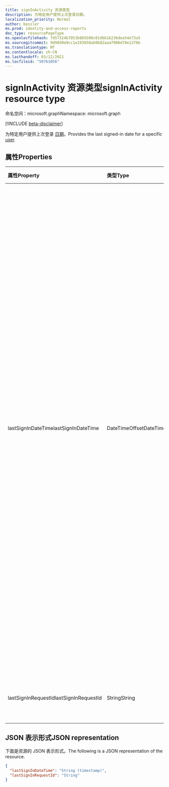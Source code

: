 ```yaml
---
title: signInActivity 资源类型
description: 为特定用户提供上次登录日期。
localization_priority: Normal
author: besiler
ms.prod: identity-and-access-reports
doc_type: resourcePageType
ms.openlocfilehash: 7d57324b7953b865b98c01d6b16236dea54e73a5
ms.sourcegitcommit: 9d98d9e9cc1e193850ab9b82aaaf906d70e1378b
ms.translationtype: MT
ms.contentlocale: zh-CN
ms.lasthandoff: 03/12/2021
ms.locfileid: "50761056"
---
```

# <a name="signinactivity-resource-type"></a><span data-ttu-id="f9a3b-103">signInActivity 资源类型</span><span class="sxs-lookup"><span data-stu-id="f9a3b-103">signInActivity resource type</span></span>

<span data-ttu-id="f9a3b-104">命名空间：microsoft.graph</span><span class="sxs-lookup"><span data-stu-id="f9a3b-104">Namespace: microsoft.graph</span></span>

[!INCLUDE [beta-disclaimer](../../includes/beta-disclaimer.md)]

<span data-ttu-id="f9a3b-105">为特定用户提供上次登录 [日期](user.md)。</span><span class="sxs-lookup"><span data-stu-id="f9a3b-105">Provides the last signed-in date for a specific [user](user.md).</span></span>

## <a name="properties"></a><span data-ttu-id="f9a3b-106">属性</span><span class="sxs-lookup"><span data-stu-id="f9a3b-106">Properties</span></span>

| <span data-ttu-id="f9a3b-107">属性</span><span class="sxs-lookup"><span data-stu-id="f9a3b-107">Property</span></span>     | <span data-ttu-id="f9a3b-108">类型</span><span class="sxs-lookup"><span data-stu-id="f9a3b-108">Type</span></span>        | <span data-ttu-id="f9a3b-109">说明</span><span class="sxs-lookup"><span data-stu-id="f9a3b-109">Description</span></span> |
|:-------------|:------------|:------------|
|<span data-ttu-id="f9a3b-110">lastSignInDateTime</span><span class="sxs-lookup"><span data-stu-id="f9a3b-110">lastSignInDateTime</span></span>|<span data-ttu-id="f9a3b-111">DateTimeOffset</span><span class="sxs-lookup"><span data-stu-id="f9a3b-111">DateTimeOffset</span></span>|<span data-ttu-id="f9a3b-112">特定用户的上次交互式登录日期。</span><span class="sxs-lookup"><span data-stu-id="f9a3b-112">The last interactive sign-in date for a specific user.</span></span> <span data-ttu-id="f9a3b-113">可以使用此字段计算用户最后一次使用交互式身份验证方法登录到目录的时间。</span><span class="sxs-lookup"><span data-stu-id="f9a3b-113">You can use this field to calculate the last time a user signed in to the directory with an interactive authentication method.</span></span> <span data-ttu-id="f9a3b-114">此字段可用于生成报告，例如非活动用户。</span><span class="sxs-lookup"><span data-stu-id="f9a3b-114">This field can be used to build reports, such as inactive users.</span></span> <span data-ttu-id="f9a3b-115">时间戳表示使用 ISO 8601 格式的日期和时间信息，并且始终处于 UTC 时间。</span><span class="sxs-lookup"><span data-stu-id="f9a3b-115">The timestamp represents date and time information using ISO 8601 format and is always in UTC time.</span></span> <span data-ttu-id="f9a3b-116">例如，2014 年 1 月 1 日午夜 UTC 为 `'2014-01-01T00:00:00Z'` ：。</span><span class="sxs-lookup"><span data-stu-id="f9a3b-116">For example, midnight UTC on Jan 1, 2014 is: `'2014-01-01T00:00:00Z'`.</span></span> <span data-ttu-id="f9a3b-117">有关使用此属性的值的信息，请参阅在 [Azure AD](/azure/active-directory/reports-monitoring/howto-manage-inactive-user-accounts)中管理非活动用户帐户。</span><span class="sxs-lookup"><span data-stu-id="f9a3b-117">For more information about using the value of this property, see [Manage inactive user accounts in Azure AD](/azure/active-directory/reports-monitoring/howto-manage-inactive-user-accounts).</span></span>|
|<span data-ttu-id="f9a3b-118">lastSignInRequestId</span><span class="sxs-lookup"><span data-stu-id="f9a3b-118">lastSignInRequestId</span></span>|<span data-ttu-id="f9a3b-119">String</span><span class="sxs-lookup"><span data-stu-id="f9a3b-119">String</span></span>|<span data-ttu-id="f9a3b-120">此用户执行的最后一次登录的请求 ID。</span><span class="sxs-lookup"><span data-stu-id="f9a3b-120">Request ID of the last sign-in performed by this user.</span></span>|

## <a name="json-representation"></a><span data-ttu-id="f9a3b-121">JSON 表示形式</span><span class="sxs-lookup"><span data-stu-id="f9a3b-121">JSON representation</span></span>

<span data-ttu-id="f9a3b-122">下面是资源的 JSON 表示形式。</span><span class="sxs-lookup"><span data-stu-id="f9a3b-122">The following is a JSON representation of the resource.</span></span>

<!-- {
  "blockType": "resource",
  "optionalProperties": [

  ],
  "@odata.type": "microsoft.graph.signInActivity",
  "baseType": null
}-->

```json
{
  "lastSignInDateTime": "String (timestamp)",
  "lastSignInRequestId": "String"
}
```

<!-- uuid: 16cd6b66-4b1a-43a1-adaf-3a886856ed98
2019-02-04 14:57:30 UTC -->
<!-- {
  "type": "#page.annotation",
  "description": "signInActivity resource",
  "keywords": "",
  "section": "documentation",
  "tocPath": ""
}-->
